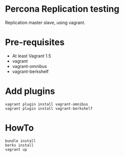 # Percona Replication testing
Replication master slave, using vagrant.

# Pre-requisites
- At least Vagrant 1.5
- vagrant
- vagrant-omnibus
- vagrant-berkshelf

# Add plugins

```
vagrant plugin install vagrant-omnibus
vagrant plugin install vagrant-berkshelf
```

# HowTo

```
bundle install
berks install
vagrant up
```
